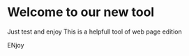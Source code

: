 # Welcome to our new tool 

Just test and enjoy 
This is a helpfull tool of web page edition

ENjoy
